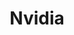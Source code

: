 ---
view: category
lang: es
order: 1
top: true
title: Nvidia
description: Nvidia Corporation es una empresa multinacional especializada en el desarrollo de unidades de procesamiento.
excerpt: Nvidia Corporation es una empresa multinacional especializada en el desarrollo de unidades de procesamiento gráfico y tecnologías de circuitos integrados para estaciones de trabajo, ordenadores personales y dispositivos móviles. Con sede en Santa Clara, California, la compañía se ha convertido en uno de los principales proveedores de circuitos integrados (CI), como unidades de procesamiento gráfico (GPU) y conjuntos de chips usados en tarjetas gráficas para consolas y tarjetas madre para PC.
slug: nvidia
meta:
  - property: og:image
    content: /image-social-share.png
  - name: twitter:image
    content: /image-social-share.png
---
